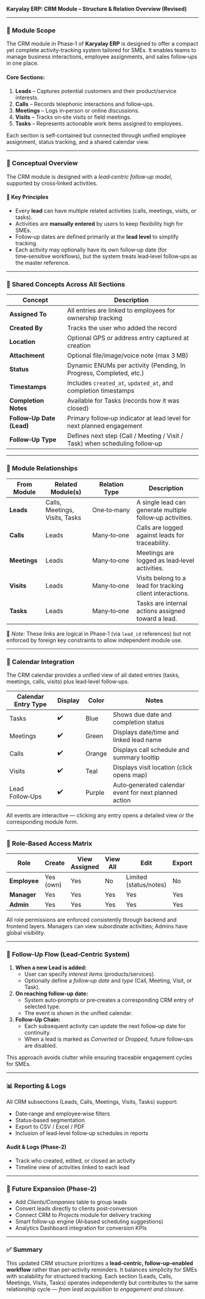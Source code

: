 **Karyalay ERP: CRM Module – Structure & Relation Overview (Revised)**

---

### 📆 Module Scope
The CRM module in Phase‑1 of **Karyalay ERP** is designed to offer a compact yet complete activity‑tracking system tailored for SMEs. It enables teams to manage business interactions, employee assignments, and sales follow‑ups in one place.

#### Core Sections:
1. **Leads** – Captures potential customers and their product/service interests.
2. **Calls** – Records telephonic interactions and follow‑ups.
3. **Meetings** – Logs in‑person or online discussions.
4. **Visits** – Tracks on‑site visits or field meetings.
5. **Tasks** – Represents actionable work items assigned to employees.

Each section is self‑contained but connected through unified employee assignment, status tracking, and a shared calendar view.

---

### 🧩 Conceptual Overview
The CRM module is designed with a *lead‑centric follow‑up model*, supported by cross‑linked activities.

#### 🔹 Key Principles
- Every **lead** can have multiple related activities (calls, meetings, visits, or tasks).
- Activities are **manually entered** by users to keep flexibility high for SMEs.
- Follow‑up dates are defined primarily at the **lead level** to simplify tracking.
- Each activity may optionally have its own follow‑up date (for time‑sensitive workflows), but the system treats lead‑level follow‑ups as the master reference.

---

### 🔁 Shared Concepts Across All Sections
| Concept             | Description                                                                 |
|---------------------|-----------------------------------------------------------------------------|
| **Assigned To**     | All entries are linked to employees for ownership tracking                 |
| **Created By**      | Tracks the user who added the record                                        |
| **Location**        | Optional GPS or address entry captured at creation                         |
| **Attachment**      | Optional file/image/voice note (max 3 MB)                                  |
| **Status**          | Dynamic ENUMs per activity (Pending, In Progress, Completed, etc.)          |
| **Timestamps**      | Includes `created_at`, `updated_at`, and completion timestamps              |
| **Completion Notes**| Available for Tasks (records how it was closed)                            |
| **Follow‑Up Date (Lead)** | Primary follow‑up indicator at lead level for next planned engagement  |
| **Follow‑Up Type**  | Defines next step (Call / Meeting / Visit / Task) when scheduling follow‑up |

---

### 🔗 Module Relationships
| From Module | Related Module(s) | Relation Type | Description |
|--------------|-------------------|----------------|--------------|
| **Leads** | Calls, Meetings, Visits, Tasks | One‑to‑many | A single lead can generate multiple follow‑up activities. |
| **Calls** | Leads | Many‑to‑one | Calls are logged against leads for traceability. |
| **Meetings** | Leads | Many‑to‑one | Meetings are logged as lead‑level activities. |
| **Visits** | Leads | Many‑to‑one | Visits belong to a lead for tracking client interactions. |
| **Tasks** | Leads | Many‑to‑one | Tasks are internal actions assigned toward a lead. |

📘 *Note:* These links are logical in Phase‑1 (via `lead_id` references) but not enforced by foreign key constraints to allow independent module use.

---

### 📅 Calendar Integration
The CRM calendar provides a unified view of all dated entries (tasks, meetings, calls, visits) plus lead‑level follow‑ups.

| Calendar Entry Type | Display | Color | Notes |
|----------------------|----------|--------|--------|
| Tasks | ✔️ | Blue | Shows due date and completion status |
| Meetings | ✔️ | Green | Displays date/time and linked lead name |
| Calls | ✔️ | Orange | Displays call schedule and summary tooltip |
| Visits | ✔️ | Teal | Displays visit location (click opens map) |
| Lead Follow‑Ups | ✔️ | Purple | Auto‑generated calendar event for next planned action |

All events are interactive — clicking any entry opens a detailed view or the corresponding module form.

---

### 🔐 Role‑Based Access Matrix
| Role | Create | View Assigned | View All | Edit | Export | Delete |
|------|----------|----------------|-----------|-------|---------|----------|
| **Employee** | Yes (own) | Yes | No | Limited (status/notes) | No | No |
| **Manager** | Yes | Yes | Yes | Yes | Yes | No |
| **Admin** | Yes | Yes | Yes | Yes | Yes | Yes |

All role permissions are enforced consistently through backend and frontend layers. Managers can view subordinate activities; Admins have global visibility.

---

### 🧭 Follow‑Up Flow (Lead‑Centric System)
1. **When a new Lead is added:**
   - User can specify *interest items* (products/services).
   - Optionally define a *follow‑up date* and *type* (Call, Meeting, Visit, or Task).
2. **On reaching follow‑up date:**
   - System auto‑prompts or pre‑creates a corresponding CRM entry of selected type.
   - The event is shown in the unified calendar.
3. **Follow‑Up Chain:**
   - Each subsequent activity can update the next follow‑up date for continuity.
   - When a lead is marked as *Converted* or *Dropped*, future follow‑ups are disabled.

This approach avoids clutter while ensuring traceable engagement cycles for SMEs.

---

### 📊 Reporting & Logs
All CRM subsections (Leads, Calls, Meetings, Visits, Tasks) support:
- Date‑range and employee‑wise filters
- Status‑based segmentation
- Export to CSV / Excel / PDF
- Inclusion of lead‑level follow‑up schedules in reports

#### Audit & Logs (Phase‑2)
- Track who created, edited, or closed an activity
- Timeline view of activities linked to each lead

---

### 🧱 Future Expansion (Phase‑2)
- Add *Clients/Companies* table to group leads
- Convert leads directly to clients post‑conversion
- Connect CRM to *Projects* module for delivery tracking
- Smart follow‑up engine (AI‑based scheduling suggestions)
- Analytics Dashboard integration for conversion KPIs

---

### ✅ Summary
This updated CRM structure prioritizes a **lead‑centric, follow‑up‑enabled workflow** rather than per‑activity reminders. It balances simplicity for SMEs with scalability for structured tracking. Each section (Leads, Calls, Meetings, Visits, Tasks) operates independently but contributes to the same relationship cycle — *from lead acquisition to engagement and closure*.

